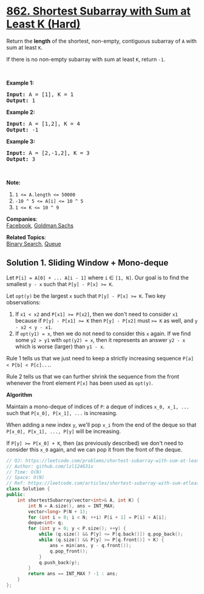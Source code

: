 # [862. Shortest Subarray with Sum at Least K (Hard)](https://leetcode.com/problems/shortest-subarray-with-sum-at-least-k/)

<p>Return the <strong>length</strong> of the shortest, non-empty, contiguous&nbsp;subarray of <code>A</code> with sum at least <code>K</code>.</p>

<p>If there is no non-empty subarray with sum at least <code>K</code>, return <code>-1</code>.</p>

<p>&nbsp;</p>

<ol>
</ol>

<div>
<p><strong>Example 1:</strong></p>

<pre><strong>Input: </strong>A = <span id="example-input-1-1">[1]</span>, K = <span id="example-input-1-2">1</span>
<strong>Output: </strong><span id="example-output-1">1</span>
</pre>

<div>
<p><strong>Example 2:</strong></p>

<pre><strong>Input: </strong>A = <span id="example-input-2-1">[1,2]</span>, K = <span id="example-input-2-2">4</span>
<strong>Output: </strong><span id="example-output-2">-1</span>
</pre>

<div>
<p><strong>Example 3:</strong></p>

<pre><strong>Input: </strong>A = <span id="example-input-3-1">[2,-1,2]</span>, K = <span id="example-input-3-2">3</span>
<strong>Output: </strong><span id="example-output-3">3</span>
</pre>

<p>&nbsp;</p>

<p><strong>Note:</strong></p>

<ol>
	<li><code>1 &lt;= A.length &lt;= 50000</code></li>
	<li><code>-10 ^ 5&nbsp;&lt;= A[i] &lt;= 10 ^ 5</code></li>
	<li><code>1 &lt;= K &lt;= 10 ^ 9</code></li>
</ol>
</div>
</div>
</div>


**Companies**:  
[Facebook](https://leetcode.com/company/facebook), [Goldman Sachs](https://leetcode.com/company/goldman-sachs)

**Related Topics**:  
[Binary Search](https://leetcode.com/tag/binary-search/), [Queue](https://leetcode.com/tag/queue/)

## Solution 1. Sliding Window + Mono-deque

Let `P[i] = A[0] + ... A[i - 1]` where `i` &isin; `[1, N]`. Our goal is to find the smallest `y - x` such that `P[y] - P[x] >= K`.

Let `opt(y)` be the largest `x` such that `P[y] - P[x] >= K`. Two key observations:
1. If `x1 < x2` and `P[x1] >= P[x2]`, then we don't need to consider `x1` because if `P[y] - P[x1] >= K` then `P[y] - P[x2]` must `>= K` as well, and `y - x2 < y - x1`.
1. If `opt(y1) = x`, then we do not need to consider this `x` again. If we find some `y2 > y1` with `opt(y2) = x`, then it represents an answer `y2 - x` which is worse (larger) than `y1 - x`.

Rule 1 tells us that we just need to keep a strictly increasing sequence `P[a] < P[b] < P[c]...`.

Rule 2 tells us that we can further shrink the sequence from the front whenever the front element `P[x]` has been used as `opt(y)`.

**Algorithm**

Maintain a mono-deque of indices of `P`: a deque of indices `x_0, x_1, ...` such that `P[x_0], P[x_1], ...` is increasing.

When adding a new index `y`, we'll pop `x_i` from the end of the deque so that `P[x_0], P[x_1], ..., P[y]` will be increasing.

If `P[y] >= P[x_0] + K`, then (as previously described) we don't need to consider this `x_0` again, and we can pop it from the front of the deque.

```cpp
// OJ: https://leetcode.com/problems/shortest-subarray-with-sum-at-least-k/
// Author: github.com/lzl124631x
// Time: O(N)
// Space: O(N)
// Ref: https://leetcode.com/articles/shortest-subarray-with-sum-atleast-k/
class Solution {
public:
    int shortestSubarray(vector<int>& A, int K) {
        int N = A.size(), ans = INT_MAX;
        vector<long> P(N + 1);
        for (int i = 0; i < N; ++i) P[i + 1] = P[i] + A[i];
        deque<int> q;
        for (int y = 0; y < P.size(); ++y) {
            while (q.size() && P[y] <= P[q.back()]) q.pop_back();
            while (q.size() && P[y] >= P[q.front()] + K) {
                ans = min(ans, y - q.front());
                q.pop_front();
            }
            q.push_back(y);
        }
        return ans == INT_MAX ? -1 : ans;
    }
};
```